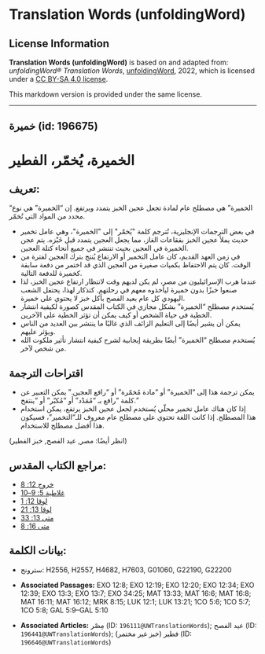 # Translation Words (unfoldingWord)

## License Information

**Translation Words (unfoldingWord)** is based on and adapted from: _unfoldingWord® Translation Words_, [unfoldingWord](https://unfoldingword.org/utw), 2022, which is licensed under a [CC BY-SA 4.0 license](https://creativecommons.org/licenses/by-sa/4.0/legalcode.en).

This markdown version is provided under the same license.



--------------------------------

## خميرة (id: 196675)

الخميرة، يُخمّر، الفطير
=======================

تعريف:
------

“الخميرة” هي مصطلح عام لمادة تجعل عجين الخبز يتمدد ويرتفع. إن “الخميرة” هي نوع محدد من المواد التي تُخمّر.

* في بعض الترجمات الإنجليزية، تُترجم كلمة "يُخمّر" إلى "الخميرة"، وهي عامل تخمير حديث يملأ عجين الخبز بفقاعات الغاز، مما يجعل العجين يتمدد قبل خَبْزه. يتم عجن الخميرة في العجين بحيث تنتشر في جميع أنحاء كتلة العجين.
* في زمن العهد القديم، كان عامل التخمير أو الارتفاع يُنتج بترك العجين لفترة من الوقت. كان يتم الاحتفاظ بكميات صغيرة من العجين الذي قد اختمر من دفعة سابقة كخميرة للدفعة التالية.
* عندما هرب الإسرائيليون من مصر، لم يكن لديهم وقت لانتظار ارتفاع عجين الخبز، لذا صنعوا خبزًا بدون خميرة ليأخذوه معهم في رحلتهم. كتذكار لهذا، يحتفل الشعب اليهودي كل عام بعيد الفصح بأكل خبز لا يحتوي على خميرة.
* يُستخدم مصطلح “الخميرة” بشكل مجازي في الكتاب المقدس كصورة لكيفية انتشار الخطية في حياة الشخص أو كيف يمكن أن تؤثر الخطية على الآخرين.
* يمكن أن يشير أيضًا إلى التعليم الزائف الذي غالبًا ما ينتشر بين العديد من الناس ويؤثر عليهم.
* يُستخدم مصطلح “الخميرة” أيضًا بطريقة إيجابية لشرح كيفية انتشار تأثير ملكوت الله من شخص لآخر.

اقتراحات الترجمة
----------------

* يمكن ترجمة هذا إلى “الخميرة” أو “مادة مُخمّرة” أو “رافع العجين.” يمكن التعبير عن كلمة “رافع بـ “مُمَدْد” أو “مُكبّر” أو “ينتفخ.”
* إذا كان هناك عامل تخمير محلّي يُستخدم لجعل عجين الخبز يرتفع، يمكن استخدام هذا المصطلح. إذا كانت اللغة تحتوي على مصطلح عام معروف للـ“التخمير”، فسيكون هذا أفضل مصطلح للاستخدام.

(انظر أيضًا: مصر, عيد الفصح, خبز الفطير)

مراجع الكتاب المقدس:
--------------------

* [خروج 12: 8](https://ref.ly/Exod12:8)
* [غلاطية 5: 9–10](https://ref.ly/Gal5:9-Gal5:10)
* [لوقا 12: 1](https://ref.ly/Luke12:1)
* [لوقا 13: 21](https://ref.ly/Luke13:21)
* [متى 13: 33](https://ref.ly/Matt13:33)
* [متى 16: 8](https://ref.ly/Matt16:8)

بيانات الكلمة:
--------------

* سترونج: H2556, H2557, H4682, H7603, G01060, G22190, G22200

* **Associated Passages:** EXO 12:8; EXO 12:19; EXO 12:20; EXO 12:34; EXO 12:39; EXO 13:3; EXO 13:7; EXO 34:25; MAT 13:33; MAT 16:6; MAT 16:8; MAT 16:11; MAT 16:12; MRK 8:15; LUK 12:1; LUK 13:21; 1CO 5:6; 1CO 5:7; 1CO 5:8; GAL 5:9–GAL 5:10
* **Associated Articles:** مِصْر (ID: `196111@UWTranslationWords`); عيد الفصح (ID: `196441@UWTranslationWords`); فطير (خبز غير مختمر) (ID: `196646@UWTranslationWords`)

